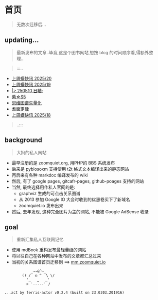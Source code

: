 # 首页
> 无数次迁移后...



## updating...
> 最新发布的文章..毕竟,这是个图书网站,想按 blog 的时间顺序看,得额外整理..

> :::..


+ <a href='Weekly/25/20250519-20/'>上周蠎快讯 2025/20</a>
+ <a href='Weekly/25/20250512-19/'>上周蠎快讯 2025/19</a>
+ <a href='MurMur/25/20250510-1/'>|> 250510 日糟:</a>
+ <a href='OldTouch/NGZK46/20250510-nnnewstar/'>紫☆S5</a>
+ <a href='Pythonic/25/20250510-graphivz-svg/'>思维图谱矢量化</a>
+ <a href='MurMur/25/20250508/'>煮面定律</a>
+ <a href='Weekly/25/20250505-18/'>上周蠎快讯 2025/18</a>

> ..:::


## background
> 大妈的私人网站

- 最早注册的是 zoomquiet.org, 用PHP的 BBS 系统发布
- 后来是 pyblosoxm 支持使用 t2t 格式文本编译出来的静态网站
- 再后来有各种 markdoc 编译发布的 wiki
- 然后, 有了 google pages, gitcafr-pages, github-poages 支持的网站
- 当然, 最终选择用作私人官网的是:
    - graphviz 生成的可点击关系图谱
    - 从 2013 参加 Google IO 大会时收到的优惠卷买下了新域名
    - zoomquiet.io 发布出来
- 然后, 去年发现, 这种完全图片为主的网站, 不能被 Google AdSense 收录

## goal
> 重新汇集私人互联网记忆

- 使用 mdBook 重构发布最轻量级的网站
- 将以往自己在各种网站中发布的文章都汇总过来
- 当初的关系图谱首页迁移到 ==> [mm.zoomquiet.io](https://mm.zoomquiet.io)



```
            _~~&^~_
        () /  ◴ ^  \ \/
          '_   ⎵   _'
          > '-----' /

...act by ferris-actor v0.2.4 (built on 23.0303.201916)
```
